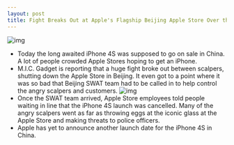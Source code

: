 ```yaml
---
layout: post
title: Fight Breaks Out at Apple's Flagship Beijing Apple Store Over the iPhone 4S
---
```

![img](http://media.idownloadblog.com/wp-content/uploads/2012/01/iPhone4SChinafight.jpg)
* Today the long awaited iPhone 4S was supposed to go on sale in China. A lot of people crowded Apple Stores hoping to get an iPhone.
* M.I.C. Gadget is reporting that a huge fight broke out between scalpers, shutting down the Apple Store in Beijing. It even got to a point where it was so bad that Beijing SWAT team had to be called in to help control the angry scalpers and customers.
![img](http://media.idownloadblog.com/wp-content/uploads/2012/01/iPhone4SSWATTeam.jpg)
* Once the SWAT team arrived, Apple Store employees told people waiting in line that the iPhone 4S launch was cancelled. Many of the angry scalpers went as far as throwing eggs at the iconic glass at the Apple Store and making threats to police officers.
* Apple has yet to announce another launch date for the iPhone 4S in China.

